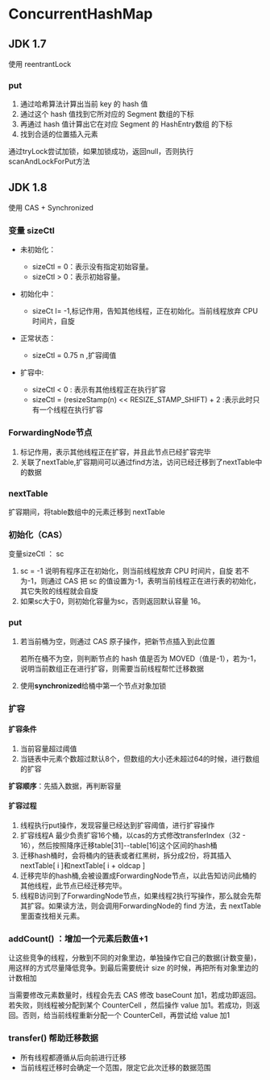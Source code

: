 # ConcurrentHashMap

## JDK 1.7

使用 reentrantLock

### put

1. 通过哈希算法计算出当前 key 的 hash 值
2. 通过这个 hash 值找到它所对应的 Segment 数组的下标
3. 再通过 hash 值计算出它在对应 Segment 的 HashEntry数组 的下标
4. 找到合适的位置插入元素

通过tryLock尝试加锁，如果加锁成功，返回null，否则执行 scanAndLockForPut方法



## JDK 1.8

使用 CAS + Synchronized

### 变量 sizeCtl

- 未初始化：
    - sizeCtl = 0：表示没有指定初始容量。
    - sizeCtl > 0：表示初始容量。

- 初始化中：
    - sizeCt l= -1,标记作用，告知其他线程，正在初始化。当前线程放弃 CPU 时间片，自旋
- 正常状态：
    - sizeCtl = 0.75 n ,扩容阈值
- 扩容中:
    - sizeCtl < 0 : 表示有其他线程正在执行扩容
    - sizeCtl = (resizeStamp(n) << RESIZE_STAMP_SHIFT) + 2 :表示此时只有一个线程在执行扩容

### ForwardingNode节点

1. 标记作用，表示其他线程正在扩容，并且此节点已经扩容完毕
2. 关联了nextTable,扩容期间可以通过find方法，访问已经迁移到了nextTable中的数据

### nextTable

扩容期间，将table数组中的元素迁移到 nextTable



### 初始化（CAS）

变量sizeCtl ： sc

1. sc = -1 说明有程序正在初始化，则当前线程放弃 CPU 时间片，自旋
    若不为-1，则通过 CAS 把 sc 的值设置为-1，表明当前线程正在进行表的初始化，其它失败的线程就会自旋
2. 如果sc大于0，则初始化容量为sc，否则返回默认容量 16。



### put

1. 若当前桶为空，则通过 CAS 原子操作，把新节点插入到此位置

    若所在桶不为空，则判断节点的 hash 值是否为 MOVED（值是-1），若为-1，说明当前数组正在进行扩容，则需要当前线程帮忙迁移数据

2. 使用**synchronized**给桶中第一个节点对象加锁



### **扩容**

#### 扩容条件

1. 当前容量超过阈值
2. 当链表中元素个数超过默认8个，但数组的大小还未超过64的时候，进行数组的扩容

**扩容顺序**：先插入数据，再判断容量



#### 扩容过程

1. 线程执行put操作，发现容量已经达到扩容阈值，进行扩容操作
2. 扩容线程A 最少负责扩容16个桶，以cas的方式修改transferIndex（32 - 16），然后按照降序迁移table[31]--table[16]这个区间的hash桶
3. 迁移hash桶时，会将桶内的链表或者红黑树，拆分成2份，将其插入nextTable[ i ]和nextTable[ i + oldcap ]
4. 迁移完毕的hash桶,会被设置成ForwardingNode节点，以此告知访问此桶的其他线程，此节点已经迁移完毕。
5. 线程B访问到了ForwardingNode节点，如果线程2执行写操作，那么就会先帮其扩容。如果读方法，则会调用ForwardingNode的 find 方法，去 nextTable 里面查找相关元素。



### addCount() ：增加一个元素后数值+1

让这些竞争的线程，分散到不同的对象里边，单独操作它自己的数据(计数变量)，用这样的方式尽量降低竞争。到最后需要统计 size 的时候，再把所有对象里边的计数相加

当需要修改元素数量时，线程会先去 CAS 修改 baseCount 加1，若成功即返回。若失败，则线程被分配到某个 CounterCell ，然后操作 value 加1。若成功，则返回。否则，给当前线程重新分配一个 CounterCell，再尝试给 value 加1

### transfer() 帮助迁移数据

- 所有线程都遵循从后向前进行迁移
- 当前线程迁移时会确定一个范围，限定它此次迁移的数据范围

